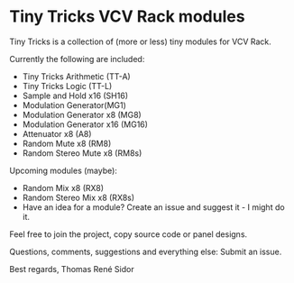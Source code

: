 # Tiny Tricks VCV Rack modules


Tiny Tricks is a collection of (more or less) tiny modules for VCV Rack.

Currently the following are included:

* Tiny Tricks Arithmetic (TT-A)
* Tiny Tricks Logic (TT-L)
* Sample and Hold x16 (SH16)
* Modulation Generator(MG1)
* Modulation Generator x8 (MG8)
* Modulation Generator x16 (MG16)
* Attenuator x8 (A8)
* Random Mute x8 (RM8)
* Random Stereo Mute x8 (RM8s)

Upcoming modules (maybe):
* Random Mix x8 (RX8)
* Random Stereo Mix x8 (RX8s)
* Have an idea for a module? Create an issue and suggest it - I might do it.

Feel free to join the project, copy source code or panel designs.

Questions, comments, suggestions and everything else: Submit an issue.

Best regards,
Thomas René Sidor
